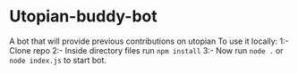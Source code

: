 # Utopian-buddy-bot
A bot that will provide previous contributions on utopian
To use it locally:
1:- Clone repo
2:- Inside directory files run `npm install`
3:- Now run `node .` or `node index.js` to start bot.
